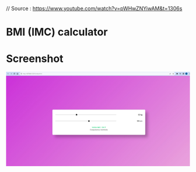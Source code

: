 // Source : https://www.youtube.com/watch?v=pWHwZNYiwAM&t=1306s


# BMI (IMC) calculator


# Screenshot

![My Image](image.jpg)